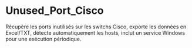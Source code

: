 # Unused_Port_Cisco
Récupère les ports inutilisés sur les switchs Cisco, exporte les données en Excel/TXT, détecte automatiquement les hosts, inclut un service Windows pour une exécution périodique.
